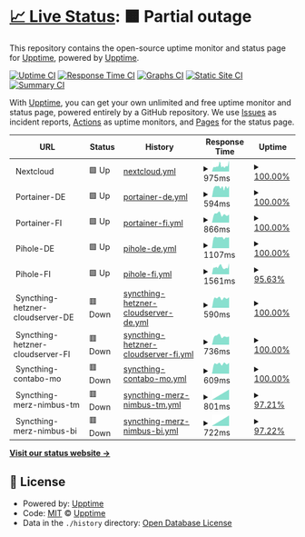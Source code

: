 # [📈 Live Status](https://upptime.github.io/upptime): <!--live status--> **🟧 Partial outage**

This repository contains the open-source uptime monitor and status page for [Upptime](https://upptime.js.org), powered by [Upptime](https://github.com/upptime/upptime).

[![Uptime CI](https://github.com/thomasmerz/upptime/workflows/Uptime%20CI/badge.svg)](https://github.com/upptime/upptime/actions?query=workflow%3A%22Uptime+CI%22)
[![Response Time CI](https://github.com/thomasmerz/upptime/workflows/Response%20Time%20CI/badge.svg)](https://github.com/upptime/upptime/actions?query=workflow%3A%22Response+Time+CI%22)
[![Graphs CI](https://github.com/thomasmerz/upptime/workflows/Graphs%20CI/badge.svg)](https://github.com/upptime/upptime/actions?query=workflow%3A%22Graphs+CI%22)
[![Static Site CI](https://github.com/thomasmerz/upptime/workflows/Static%20Site%20CI/badge.svg)](https://github.com/upptime/upptime/actions?query=workflow%3A%22Static+Site+CI%22)
[![Summary CI](https://github.com/thomasmerz/upptime/workflows/Summary%20CI/badge.svg)](https://github.com/upptime/upptime/actions?query=workflow%3A%22Summary+CI%22)

With [Upptime](https://upptime.js.org), you can get your own unlimited and free uptime monitor and status page, powered entirely by a GitHub repository. We use [Issues](https://github.com/upptime/upptime/issues) as incident reports, [Actions](https://github.com/upptime/upptime/actions) as uptime monitors, and [Pages](https://upptime.github.io/upptime) for the status page.

<!--start: status pages-->
<!-- This summary is generated by Upptime (https://github.com/upptime/upptime) -->
<!-- Do not edit this manually, your changes will be overwritten -->
<!-- prettier-ignore -->
| URL | Status | History | Response Time | Uptime |
| --- | ------ | ------- | ------------- | ------ |
| <img alt="" src="$URL_NEXTCLOUD_ICO" height="13"> Nextcloud | 🟩 Up | [nextcloud.yml](https://github.com/thomasmerz/upptime/commits/master/history/nextcloud.yml) | <details><summary><img alt="Response time graph" src="./graphs/nextcloud/response-time-week.png" height="20"> 975ms</summary><br><a href="https://thomasmerz.github.io/upptime/history/nextcloud"><img alt="Response time 975" src="https://img.shields.io/endpoint?url=https%3A%2F%2Fraw.githubusercontent.com%2Fthomasmerz%2Fupptime%2Fmaster%2Fapi%2Fnextcloud%2Fresponse-time.json"></a><br><a href="https://thomasmerz.github.io/upptime/history/nextcloud"><img alt="24-hour response time 975" src="https://img.shields.io/endpoint?url=https%3A%2F%2Fraw.githubusercontent.com%2Fthomasmerz%2Fupptime%2Fmaster%2Fapi%2Fnextcloud%2Fresponse-time-day.json"></a><br><a href="https://thomasmerz.github.io/upptime/history/nextcloud"><img alt="7-day response time 975" src="https://img.shields.io/endpoint?url=https%3A%2F%2Fraw.githubusercontent.com%2Fthomasmerz%2Fupptime%2Fmaster%2Fapi%2Fnextcloud%2Fresponse-time-week.json"></a><br><a href="https://thomasmerz.github.io/upptime/history/nextcloud"><img alt="30-day response time 975" src="https://img.shields.io/endpoint?url=https%3A%2F%2Fraw.githubusercontent.com%2Fthomasmerz%2Fupptime%2Fmaster%2Fapi%2Fnextcloud%2Fresponse-time-month.json"></a><br><a href="https://thomasmerz.github.io/upptime/history/nextcloud"><img alt="1-year response time 975" src="https://img.shields.io/endpoint?url=https%3A%2F%2Fraw.githubusercontent.com%2Fthomasmerz%2Fupptime%2Fmaster%2Fapi%2Fnextcloud%2Fresponse-time-year.json"></a></details> | <details><summary><a href="https://thomasmerz.github.io/upptime/history/nextcloud">100.00%</a></summary><a href="https://thomasmerz.github.io/upptime/history/nextcloud"><img alt="All-time uptime 100.00%" src="https://img.shields.io/endpoint?url=https%3A%2F%2Fraw.githubusercontent.com%2Fthomasmerz%2Fupptime%2Fmaster%2Fapi%2Fnextcloud%2Fuptime.json"></a><br><a href="https://thomasmerz.github.io/upptime/history/nextcloud"><img alt="24-hour uptime 100.00%" src="https://img.shields.io/endpoint?url=https%3A%2F%2Fraw.githubusercontent.com%2Fthomasmerz%2Fupptime%2Fmaster%2Fapi%2Fnextcloud%2Fuptime-day.json"></a><br><a href="https://thomasmerz.github.io/upptime/history/nextcloud"><img alt="7-day uptime 100.00%" src="https://img.shields.io/endpoint?url=https%3A%2F%2Fraw.githubusercontent.com%2Fthomasmerz%2Fupptime%2Fmaster%2Fapi%2Fnextcloud%2Fuptime-week.json"></a><br><a href="https://thomasmerz.github.io/upptime/history/nextcloud"><img alt="30-day uptime 100.00%" src="https://img.shields.io/endpoint?url=https%3A%2F%2Fraw.githubusercontent.com%2Fthomasmerz%2Fupptime%2Fmaster%2Fapi%2Fnextcloud%2Fuptime-month.json"></a><br><a href="https://thomasmerz.github.io/upptime/history/nextcloud"><img alt="1-year uptime 100.00%" src="https://img.shields.io/endpoint?url=https%3A%2F%2Fraw.githubusercontent.com%2Fthomasmerz%2Fupptime%2Fmaster%2Fapi%2Fnextcloud%2Fuptime-year.json"></a></details>
| <img alt="" src="https://www.portainer.io/favicon.ico" height="13"> Portainer-DE | 🟩 Up | [portainer-de.yml](https://github.com/thomasmerz/upptime/commits/master/history/portainer-de.yml) | <details><summary><img alt="Response time graph" src="./graphs/portainer-de/response-time-week.png" height="20"> 594ms</summary><br><a href="https://thomasmerz.github.io/upptime/history/portainer-de"><img alt="Response time 594" src="https://img.shields.io/endpoint?url=https%3A%2F%2Fraw.githubusercontent.com%2Fthomasmerz%2Fupptime%2Fmaster%2Fapi%2Fportainer-de%2Fresponse-time.json"></a><br><a href="https://thomasmerz.github.io/upptime/history/portainer-de"><img alt="24-hour response time 594" src="https://img.shields.io/endpoint?url=https%3A%2F%2Fraw.githubusercontent.com%2Fthomasmerz%2Fupptime%2Fmaster%2Fapi%2Fportainer-de%2Fresponse-time-day.json"></a><br><a href="https://thomasmerz.github.io/upptime/history/portainer-de"><img alt="7-day response time 594" src="https://img.shields.io/endpoint?url=https%3A%2F%2Fraw.githubusercontent.com%2Fthomasmerz%2Fupptime%2Fmaster%2Fapi%2Fportainer-de%2Fresponse-time-week.json"></a><br><a href="https://thomasmerz.github.io/upptime/history/portainer-de"><img alt="30-day response time 594" src="https://img.shields.io/endpoint?url=https%3A%2F%2Fraw.githubusercontent.com%2Fthomasmerz%2Fupptime%2Fmaster%2Fapi%2Fportainer-de%2Fresponse-time-month.json"></a><br><a href="https://thomasmerz.github.io/upptime/history/portainer-de"><img alt="1-year response time 594" src="https://img.shields.io/endpoint?url=https%3A%2F%2Fraw.githubusercontent.com%2Fthomasmerz%2Fupptime%2Fmaster%2Fapi%2Fportainer-de%2Fresponse-time-year.json"></a></details> | <details><summary><a href="https://thomasmerz.github.io/upptime/history/portainer-de">100.00%</a></summary><a href="https://thomasmerz.github.io/upptime/history/portainer-de"><img alt="All-time uptime 100.00%" src="https://img.shields.io/endpoint?url=https%3A%2F%2Fraw.githubusercontent.com%2Fthomasmerz%2Fupptime%2Fmaster%2Fapi%2Fportainer-de%2Fuptime.json"></a><br><a href="https://thomasmerz.github.io/upptime/history/portainer-de"><img alt="24-hour uptime 100.00%" src="https://img.shields.io/endpoint?url=https%3A%2F%2Fraw.githubusercontent.com%2Fthomasmerz%2Fupptime%2Fmaster%2Fapi%2Fportainer-de%2Fuptime-day.json"></a><br><a href="https://thomasmerz.github.io/upptime/history/portainer-de"><img alt="7-day uptime 100.00%" src="https://img.shields.io/endpoint?url=https%3A%2F%2Fraw.githubusercontent.com%2Fthomasmerz%2Fupptime%2Fmaster%2Fapi%2Fportainer-de%2Fuptime-week.json"></a><br><a href="https://thomasmerz.github.io/upptime/history/portainer-de"><img alt="30-day uptime 100.00%" src="https://img.shields.io/endpoint?url=https%3A%2F%2Fraw.githubusercontent.com%2Fthomasmerz%2Fupptime%2Fmaster%2Fapi%2Fportainer-de%2Fuptime-month.json"></a><br><a href="https://thomasmerz.github.io/upptime/history/portainer-de"><img alt="1-year uptime 100.00%" src="https://img.shields.io/endpoint?url=https%3A%2F%2Fraw.githubusercontent.com%2Fthomasmerz%2Fupptime%2Fmaster%2Fapi%2Fportainer-de%2Fuptime-year.json"></a></details>
| <img alt="" src="https://www.portainer.io/favicon.ico" height="13"> Portainer-FI | 🟩 Up | [portainer-fi.yml](https://github.com/thomasmerz/upptime/commits/master/history/portainer-fi.yml) | <details><summary><img alt="Response time graph" src="./graphs/portainer-fi/response-time-week.png" height="20"> 866ms</summary><br><a href="https://thomasmerz.github.io/upptime/history/portainer-fi"><img alt="Response time 866" src="https://img.shields.io/endpoint?url=https%3A%2F%2Fraw.githubusercontent.com%2Fthomasmerz%2Fupptime%2Fmaster%2Fapi%2Fportainer-fi%2Fresponse-time.json"></a><br><a href="https://thomasmerz.github.io/upptime/history/portainer-fi"><img alt="24-hour response time 866" src="https://img.shields.io/endpoint?url=https%3A%2F%2Fraw.githubusercontent.com%2Fthomasmerz%2Fupptime%2Fmaster%2Fapi%2Fportainer-fi%2Fresponse-time-day.json"></a><br><a href="https://thomasmerz.github.io/upptime/history/portainer-fi"><img alt="7-day response time 866" src="https://img.shields.io/endpoint?url=https%3A%2F%2Fraw.githubusercontent.com%2Fthomasmerz%2Fupptime%2Fmaster%2Fapi%2Fportainer-fi%2Fresponse-time-week.json"></a><br><a href="https://thomasmerz.github.io/upptime/history/portainer-fi"><img alt="30-day response time 866" src="https://img.shields.io/endpoint?url=https%3A%2F%2Fraw.githubusercontent.com%2Fthomasmerz%2Fupptime%2Fmaster%2Fapi%2Fportainer-fi%2Fresponse-time-month.json"></a><br><a href="https://thomasmerz.github.io/upptime/history/portainer-fi"><img alt="1-year response time 866" src="https://img.shields.io/endpoint?url=https%3A%2F%2Fraw.githubusercontent.com%2Fthomasmerz%2Fupptime%2Fmaster%2Fapi%2Fportainer-fi%2Fresponse-time-year.json"></a></details> | <details><summary><a href="https://thomasmerz.github.io/upptime/history/portainer-fi">100.00%</a></summary><a href="https://thomasmerz.github.io/upptime/history/portainer-fi"><img alt="All-time uptime 100.00%" src="https://img.shields.io/endpoint?url=https%3A%2F%2Fraw.githubusercontent.com%2Fthomasmerz%2Fupptime%2Fmaster%2Fapi%2Fportainer-fi%2Fuptime.json"></a><br><a href="https://thomasmerz.github.io/upptime/history/portainer-fi"><img alt="24-hour uptime 100.00%" src="https://img.shields.io/endpoint?url=https%3A%2F%2Fraw.githubusercontent.com%2Fthomasmerz%2Fupptime%2Fmaster%2Fapi%2Fportainer-fi%2Fuptime-day.json"></a><br><a href="https://thomasmerz.github.io/upptime/history/portainer-fi"><img alt="7-day uptime 100.00%" src="https://img.shields.io/endpoint?url=https%3A%2F%2Fraw.githubusercontent.com%2Fthomasmerz%2Fupptime%2Fmaster%2Fapi%2Fportainer-fi%2Fuptime-week.json"></a><br><a href="https://thomasmerz.github.io/upptime/history/portainer-fi"><img alt="30-day uptime 100.00%" src="https://img.shields.io/endpoint?url=https%3A%2F%2Fraw.githubusercontent.com%2Fthomasmerz%2Fupptime%2Fmaster%2Fapi%2Fportainer-fi%2Fuptime-month.json"></a><br><a href="https://thomasmerz.github.io/upptime/history/portainer-fi"><img alt="1-year uptime 100.00%" src="https://img.shields.io/endpoint?url=https%3A%2F%2Fraw.githubusercontent.com%2Fthomasmerz%2Fupptime%2Fmaster%2Fapi%2Fportainer-fi%2Fuptime-year.json"></a></details>
| <img alt="" src="https://pi-hole.net/favicon.ico" height="13"> Pihole-DE | 🟩 Up | [pihole-de.yml](https://github.com/thomasmerz/upptime/commits/master/history/pihole-de.yml) | <details><summary><img alt="Response time graph" src="./graphs/pihole-de/response-time-week.png" height="20"> 1107ms</summary><br><a href="https://thomasmerz.github.io/upptime/history/pihole-de"><img alt="Response time 1107" src="https://img.shields.io/endpoint?url=https%3A%2F%2Fraw.githubusercontent.com%2Fthomasmerz%2Fupptime%2Fmaster%2Fapi%2Fpihole-de%2Fresponse-time.json"></a><br><a href="https://thomasmerz.github.io/upptime/history/pihole-de"><img alt="24-hour response time 1107" src="https://img.shields.io/endpoint?url=https%3A%2F%2Fraw.githubusercontent.com%2Fthomasmerz%2Fupptime%2Fmaster%2Fapi%2Fpihole-de%2Fresponse-time-day.json"></a><br><a href="https://thomasmerz.github.io/upptime/history/pihole-de"><img alt="7-day response time 1107" src="https://img.shields.io/endpoint?url=https%3A%2F%2Fraw.githubusercontent.com%2Fthomasmerz%2Fupptime%2Fmaster%2Fapi%2Fpihole-de%2Fresponse-time-week.json"></a><br><a href="https://thomasmerz.github.io/upptime/history/pihole-de"><img alt="30-day response time 1107" src="https://img.shields.io/endpoint?url=https%3A%2F%2Fraw.githubusercontent.com%2Fthomasmerz%2Fupptime%2Fmaster%2Fapi%2Fpihole-de%2Fresponse-time-month.json"></a><br><a href="https://thomasmerz.github.io/upptime/history/pihole-de"><img alt="1-year response time 1107" src="https://img.shields.io/endpoint?url=https%3A%2F%2Fraw.githubusercontent.com%2Fthomasmerz%2Fupptime%2Fmaster%2Fapi%2Fpihole-de%2Fresponse-time-year.json"></a></details> | <details><summary><a href="https://thomasmerz.github.io/upptime/history/pihole-de">100.00%</a></summary><a href="https://thomasmerz.github.io/upptime/history/pihole-de"><img alt="All-time uptime 100.00%" src="https://img.shields.io/endpoint?url=https%3A%2F%2Fraw.githubusercontent.com%2Fthomasmerz%2Fupptime%2Fmaster%2Fapi%2Fpihole-de%2Fuptime.json"></a><br><a href="https://thomasmerz.github.io/upptime/history/pihole-de"><img alt="24-hour uptime 100.00%" src="https://img.shields.io/endpoint?url=https%3A%2F%2Fraw.githubusercontent.com%2Fthomasmerz%2Fupptime%2Fmaster%2Fapi%2Fpihole-de%2Fuptime-day.json"></a><br><a href="https://thomasmerz.github.io/upptime/history/pihole-de"><img alt="7-day uptime 100.00%" src="https://img.shields.io/endpoint?url=https%3A%2F%2Fraw.githubusercontent.com%2Fthomasmerz%2Fupptime%2Fmaster%2Fapi%2Fpihole-de%2Fuptime-week.json"></a><br><a href="https://thomasmerz.github.io/upptime/history/pihole-de"><img alt="30-day uptime 100.00%" src="https://img.shields.io/endpoint?url=https%3A%2F%2Fraw.githubusercontent.com%2Fthomasmerz%2Fupptime%2Fmaster%2Fapi%2Fpihole-de%2Fuptime-month.json"></a><br><a href="https://thomasmerz.github.io/upptime/history/pihole-de"><img alt="1-year uptime 100.00%" src="https://img.shields.io/endpoint?url=https%3A%2F%2Fraw.githubusercontent.com%2Fthomasmerz%2Fupptime%2Fmaster%2Fapi%2Fpihole-de%2Fuptime-year.json"></a></details>
| <img alt="" src="https://pi-hole.net/favicon.ico" height="13"> Pihole-FI | 🟩 Up | [pihole-fi.yml](https://github.com/thomasmerz/upptime/commits/master/history/pihole-fi.yml) | <details><summary><img alt="Response time graph" src="./graphs/pihole-fi/response-time-week.png" height="20"> 1561ms</summary><br><a href="https://thomasmerz.github.io/upptime/history/pihole-fi"><img alt="Response time 1561" src="https://img.shields.io/endpoint?url=https%3A%2F%2Fraw.githubusercontent.com%2Fthomasmerz%2Fupptime%2Fmaster%2Fapi%2Fpihole-fi%2Fresponse-time.json"></a><br><a href="https://thomasmerz.github.io/upptime/history/pihole-fi"><img alt="24-hour response time 1561" src="https://img.shields.io/endpoint?url=https%3A%2F%2Fraw.githubusercontent.com%2Fthomasmerz%2Fupptime%2Fmaster%2Fapi%2Fpihole-fi%2Fresponse-time-day.json"></a><br><a href="https://thomasmerz.github.io/upptime/history/pihole-fi"><img alt="7-day response time 1561" src="https://img.shields.io/endpoint?url=https%3A%2F%2Fraw.githubusercontent.com%2Fthomasmerz%2Fupptime%2Fmaster%2Fapi%2Fpihole-fi%2Fresponse-time-week.json"></a><br><a href="https://thomasmerz.github.io/upptime/history/pihole-fi"><img alt="30-day response time 1561" src="https://img.shields.io/endpoint?url=https%3A%2F%2Fraw.githubusercontent.com%2Fthomasmerz%2Fupptime%2Fmaster%2Fapi%2Fpihole-fi%2Fresponse-time-month.json"></a><br><a href="https://thomasmerz.github.io/upptime/history/pihole-fi"><img alt="1-year response time 1561" src="https://img.shields.io/endpoint?url=https%3A%2F%2Fraw.githubusercontent.com%2Fthomasmerz%2Fupptime%2Fmaster%2Fapi%2Fpihole-fi%2Fresponse-time-year.json"></a></details> | <details><summary><a href="https://thomasmerz.github.io/upptime/history/pihole-fi">95.63%</a></summary><a href="https://thomasmerz.github.io/upptime/history/pihole-fi"><img alt="All-time uptime 95.63%" src="https://img.shields.io/endpoint?url=https%3A%2F%2Fraw.githubusercontent.com%2Fthomasmerz%2Fupptime%2Fmaster%2Fapi%2Fpihole-fi%2Fuptime.json"></a><br><a href="https://thomasmerz.github.io/upptime/history/pihole-fi"><img alt="24-hour uptime 95.63%" src="https://img.shields.io/endpoint?url=https%3A%2F%2Fraw.githubusercontent.com%2Fthomasmerz%2Fupptime%2Fmaster%2Fapi%2Fpihole-fi%2Fuptime-day.json"></a><br><a href="https://thomasmerz.github.io/upptime/history/pihole-fi"><img alt="7-day uptime 95.63%" src="https://img.shields.io/endpoint?url=https%3A%2F%2Fraw.githubusercontent.com%2Fthomasmerz%2Fupptime%2Fmaster%2Fapi%2Fpihole-fi%2Fuptime-week.json"></a><br><a href="https://thomasmerz.github.io/upptime/history/pihole-fi"><img alt="30-day uptime 95.63%" src="https://img.shields.io/endpoint?url=https%3A%2F%2Fraw.githubusercontent.com%2Fthomasmerz%2Fupptime%2Fmaster%2Fapi%2Fpihole-fi%2Fuptime-month.json"></a><br><a href="https://thomasmerz.github.io/upptime/history/pihole-fi"><img alt="1-year uptime 95.63%" src="https://img.shields.io/endpoint?url=https%3A%2F%2Fraw.githubusercontent.com%2Fthomasmerz%2Fupptime%2Fmaster%2Fapi%2Fpihole-fi%2Fuptime-year.json"></a></details>
| <img alt="" src="https://syncthing.net/img/favicons/favicon-32x32.png" height="13"> Syncthing-hetzner-cloudserver-DE | 🟥 Down | [syncthing-hetzner-cloudserver-de.yml](https://github.com/thomasmerz/upptime/commits/master/history/syncthing-hetzner-cloudserver-de.yml) | <details><summary><img alt="Response time graph" src="./graphs/syncthing-hetzner-cloudserver-de/response-time-week.png" height="20"> 590ms</summary><br><a href="https://thomasmerz.github.io/upptime/history/syncthing-hetzner-cloudserver-de"><img alt="Response time 590" src="https://img.shields.io/endpoint?url=https%3A%2F%2Fraw.githubusercontent.com%2Fthomasmerz%2Fupptime%2Fmaster%2Fapi%2Fsyncthing-hetzner-cloudserver-de%2Fresponse-time.json"></a><br><a href="https://thomasmerz.github.io/upptime/history/syncthing-hetzner-cloudserver-de"><img alt="24-hour response time 590" src="https://img.shields.io/endpoint?url=https%3A%2F%2Fraw.githubusercontent.com%2Fthomasmerz%2Fupptime%2Fmaster%2Fapi%2Fsyncthing-hetzner-cloudserver-de%2Fresponse-time-day.json"></a><br><a href="https://thomasmerz.github.io/upptime/history/syncthing-hetzner-cloudserver-de"><img alt="7-day response time 590" src="https://img.shields.io/endpoint?url=https%3A%2F%2Fraw.githubusercontent.com%2Fthomasmerz%2Fupptime%2Fmaster%2Fapi%2Fsyncthing-hetzner-cloudserver-de%2Fresponse-time-week.json"></a><br><a href="https://thomasmerz.github.io/upptime/history/syncthing-hetzner-cloudserver-de"><img alt="30-day response time 590" src="https://img.shields.io/endpoint?url=https%3A%2F%2Fraw.githubusercontent.com%2Fthomasmerz%2Fupptime%2Fmaster%2Fapi%2Fsyncthing-hetzner-cloudserver-de%2Fresponse-time-month.json"></a><br><a href="https://thomasmerz.github.io/upptime/history/syncthing-hetzner-cloudserver-de"><img alt="1-year response time 590" src="https://img.shields.io/endpoint?url=https%3A%2F%2Fraw.githubusercontent.com%2Fthomasmerz%2Fupptime%2Fmaster%2Fapi%2Fsyncthing-hetzner-cloudserver-de%2Fresponse-time-year.json"></a></details> | <details><summary><a href="https://thomasmerz.github.io/upptime/history/syncthing-hetzner-cloudserver-de">100.00%</a></summary><a href="https://thomasmerz.github.io/upptime/history/syncthing-hetzner-cloudserver-de"><img alt="All-time uptime 100.00%" src="https://img.shields.io/endpoint?url=https%3A%2F%2Fraw.githubusercontent.com%2Fthomasmerz%2Fupptime%2Fmaster%2Fapi%2Fsyncthing-hetzner-cloudserver-de%2Fuptime.json"></a><br><a href="https://thomasmerz.github.io/upptime/history/syncthing-hetzner-cloudserver-de"><img alt="24-hour uptime 100.00%" src="https://img.shields.io/endpoint?url=https%3A%2F%2Fraw.githubusercontent.com%2Fthomasmerz%2Fupptime%2Fmaster%2Fapi%2Fsyncthing-hetzner-cloudserver-de%2Fuptime-day.json"></a><br><a href="https://thomasmerz.github.io/upptime/history/syncthing-hetzner-cloudserver-de"><img alt="7-day uptime 100.00%" src="https://img.shields.io/endpoint?url=https%3A%2F%2Fraw.githubusercontent.com%2Fthomasmerz%2Fupptime%2Fmaster%2Fapi%2Fsyncthing-hetzner-cloudserver-de%2Fuptime-week.json"></a><br><a href="https://thomasmerz.github.io/upptime/history/syncthing-hetzner-cloudserver-de"><img alt="30-day uptime 100.00%" src="https://img.shields.io/endpoint?url=https%3A%2F%2Fraw.githubusercontent.com%2Fthomasmerz%2Fupptime%2Fmaster%2Fapi%2Fsyncthing-hetzner-cloudserver-de%2Fuptime-month.json"></a><br><a href="https://thomasmerz.github.io/upptime/history/syncthing-hetzner-cloudserver-de"><img alt="1-year uptime 100.00%" src="https://img.shields.io/endpoint?url=https%3A%2F%2Fraw.githubusercontent.com%2Fthomasmerz%2Fupptime%2Fmaster%2Fapi%2Fsyncthing-hetzner-cloudserver-de%2Fuptime-year.json"></a></details>
| <img alt="" src="https://syncthing.net/img/favicons/favicon-32x32.png" height="13"> Syncthing-hetzner-cloudserver-FI | 🟥 Down | [syncthing-hetzner-cloudserver-fi.yml](https://github.com/thomasmerz/upptime/commits/master/history/syncthing-hetzner-cloudserver-fi.yml) | <details><summary><img alt="Response time graph" src="./graphs/syncthing-hetzner-cloudserver-fi/response-time-week.png" height="20"> 736ms</summary><br><a href="https://thomasmerz.github.io/upptime/history/syncthing-hetzner-cloudserver-fi"><img alt="Response time 736" src="https://img.shields.io/endpoint?url=https%3A%2F%2Fraw.githubusercontent.com%2Fthomasmerz%2Fupptime%2Fmaster%2Fapi%2Fsyncthing-hetzner-cloudserver-fi%2Fresponse-time.json"></a><br><a href="https://thomasmerz.github.io/upptime/history/syncthing-hetzner-cloudserver-fi"><img alt="24-hour response time 736" src="https://img.shields.io/endpoint?url=https%3A%2F%2Fraw.githubusercontent.com%2Fthomasmerz%2Fupptime%2Fmaster%2Fapi%2Fsyncthing-hetzner-cloudserver-fi%2Fresponse-time-day.json"></a><br><a href="https://thomasmerz.github.io/upptime/history/syncthing-hetzner-cloudserver-fi"><img alt="7-day response time 736" src="https://img.shields.io/endpoint?url=https%3A%2F%2Fraw.githubusercontent.com%2Fthomasmerz%2Fupptime%2Fmaster%2Fapi%2Fsyncthing-hetzner-cloudserver-fi%2Fresponse-time-week.json"></a><br><a href="https://thomasmerz.github.io/upptime/history/syncthing-hetzner-cloudserver-fi"><img alt="30-day response time 736" src="https://img.shields.io/endpoint?url=https%3A%2F%2Fraw.githubusercontent.com%2Fthomasmerz%2Fupptime%2Fmaster%2Fapi%2Fsyncthing-hetzner-cloudserver-fi%2Fresponse-time-month.json"></a><br><a href="https://thomasmerz.github.io/upptime/history/syncthing-hetzner-cloudserver-fi"><img alt="1-year response time 736" src="https://img.shields.io/endpoint?url=https%3A%2F%2Fraw.githubusercontent.com%2Fthomasmerz%2Fupptime%2Fmaster%2Fapi%2Fsyncthing-hetzner-cloudserver-fi%2Fresponse-time-year.json"></a></details> | <details><summary><a href="https://thomasmerz.github.io/upptime/history/syncthing-hetzner-cloudserver-fi">100.00%</a></summary><a href="https://thomasmerz.github.io/upptime/history/syncthing-hetzner-cloudserver-fi"><img alt="All-time uptime 100.00%" src="https://img.shields.io/endpoint?url=https%3A%2F%2Fraw.githubusercontent.com%2Fthomasmerz%2Fupptime%2Fmaster%2Fapi%2Fsyncthing-hetzner-cloudserver-fi%2Fuptime.json"></a><br><a href="https://thomasmerz.github.io/upptime/history/syncthing-hetzner-cloudserver-fi"><img alt="24-hour uptime 100.00%" src="https://img.shields.io/endpoint?url=https%3A%2F%2Fraw.githubusercontent.com%2Fthomasmerz%2Fupptime%2Fmaster%2Fapi%2Fsyncthing-hetzner-cloudserver-fi%2Fuptime-day.json"></a><br><a href="https://thomasmerz.github.io/upptime/history/syncthing-hetzner-cloudserver-fi"><img alt="7-day uptime 100.00%" src="https://img.shields.io/endpoint?url=https%3A%2F%2Fraw.githubusercontent.com%2Fthomasmerz%2Fupptime%2Fmaster%2Fapi%2Fsyncthing-hetzner-cloudserver-fi%2Fuptime-week.json"></a><br><a href="https://thomasmerz.github.io/upptime/history/syncthing-hetzner-cloudserver-fi"><img alt="30-day uptime 100.00%" src="https://img.shields.io/endpoint?url=https%3A%2F%2Fraw.githubusercontent.com%2Fthomasmerz%2Fupptime%2Fmaster%2Fapi%2Fsyncthing-hetzner-cloudserver-fi%2Fuptime-month.json"></a><br><a href="https://thomasmerz.github.io/upptime/history/syncthing-hetzner-cloudserver-fi"><img alt="1-year uptime 100.00%" src="https://img.shields.io/endpoint?url=https%3A%2F%2Fraw.githubusercontent.com%2Fthomasmerz%2Fupptime%2Fmaster%2Fapi%2Fsyncthing-hetzner-cloudserver-fi%2Fuptime-year.json"></a></details>
| <img alt="" src="https://syncthing.net/img/favicons/favicon-32x32.png" height="13"> Syncthing-contabo-mo | 🟥 Down | [syncthing-contabo-mo.yml](https://github.com/thomasmerz/upptime/commits/master/history/syncthing-contabo-mo.yml) | <details><summary><img alt="Response time graph" src="./graphs/syncthing-contabo-mo/response-time-week.png" height="20"> 609ms</summary><br><a href="https://thomasmerz.github.io/upptime/history/syncthing-contabo-mo"><img alt="Response time 609" src="https://img.shields.io/endpoint?url=https%3A%2F%2Fraw.githubusercontent.com%2Fthomasmerz%2Fupptime%2Fmaster%2Fapi%2Fsyncthing-contabo-mo%2Fresponse-time.json"></a><br><a href="https://thomasmerz.github.io/upptime/history/syncthing-contabo-mo"><img alt="24-hour response time 609" src="https://img.shields.io/endpoint?url=https%3A%2F%2Fraw.githubusercontent.com%2Fthomasmerz%2Fupptime%2Fmaster%2Fapi%2Fsyncthing-contabo-mo%2Fresponse-time-day.json"></a><br><a href="https://thomasmerz.github.io/upptime/history/syncthing-contabo-mo"><img alt="7-day response time 609" src="https://img.shields.io/endpoint?url=https%3A%2F%2Fraw.githubusercontent.com%2Fthomasmerz%2Fupptime%2Fmaster%2Fapi%2Fsyncthing-contabo-mo%2Fresponse-time-week.json"></a><br><a href="https://thomasmerz.github.io/upptime/history/syncthing-contabo-mo"><img alt="30-day response time 609" src="https://img.shields.io/endpoint?url=https%3A%2F%2Fraw.githubusercontent.com%2Fthomasmerz%2Fupptime%2Fmaster%2Fapi%2Fsyncthing-contabo-mo%2Fresponse-time-month.json"></a><br><a href="https://thomasmerz.github.io/upptime/history/syncthing-contabo-mo"><img alt="1-year response time 609" src="https://img.shields.io/endpoint?url=https%3A%2F%2Fraw.githubusercontent.com%2Fthomasmerz%2Fupptime%2Fmaster%2Fapi%2Fsyncthing-contabo-mo%2Fresponse-time-year.json"></a></details> | <details><summary><a href="https://thomasmerz.github.io/upptime/history/syncthing-contabo-mo">100.00%</a></summary><a href="https://thomasmerz.github.io/upptime/history/syncthing-contabo-mo"><img alt="All-time uptime 100.00%" src="https://img.shields.io/endpoint?url=https%3A%2F%2Fraw.githubusercontent.com%2Fthomasmerz%2Fupptime%2Fmaster%2Fapi%2Fsyncthing-contabo-mo%2Fuptime.json"></a><br><a href="https://thomasmerz.github.io/upptime/history/syncthing-contabo-mo"><img alt="24-hour uptime 100.00%" src="https://img.shields.io/endpoint?url=https%3A%2F%2Fraw.githubusercontent.com%2Fthomasmerz%2Fupptime%2Fmaster%2Fapi%2Fsyncthing-contabo-mo%2Fuptime-day.json"></a><br><a href="https://thomasmerz.github.io/upptime/history/syncthing-contabo-mo"><img alt="7-day uptime 100.00%" src="https://img.shields.io/endpoint?url=https%3A%2F%2Fraw.githubusercontent.com%2Fthomasmerz%2Fupptime%2Fmaster%2Fapi%2Fsyncthing-contabo-mo%2Fuptime-week.json"></a><br><a href="https://thomasmerz.github.io/upptime/history/syncthing-contabo-mo"><img alt="30-day uptime 100.00%" src="https://img.shields.io/endpoint?url=https%3A%2F%2Fraw.githubusercontent.com%2Fthomasmerz%2Fupptime%2Fmaster%2Fapi%2Fsyncthing-contabo-mo%2Fuptime-month.json"></a><br><a href="https://thomasmerz.github.io/upptime/history/syncthing-contabo-mo"><img alt="1-year uptime 100.00%" src="https://img.shields.io/endpoint?url=https%3A%2F%2Fraw.githubusercontent.com%2Fthomasmerz%2Fupptime%2Fmaster%2Fapi%2Fsyncthing-contabo-mo%2Fuptime-year.json"></a></details>
| <img alt="" src="https://syncthing.net/img/favicons/favicon-32x32.png" height="13"> Syncthing-merz-nimbus-tm | 🟥 Down | [syncthing-merz-nimbus-tm.yml](https://github.com/thomasmerz/upptime/commits/master/history/syncthing-merz-nimbus-tm.yml) | <details><summary><img alt="Response time graph" src="./graphs/syncthing-merz-nimbus-tm/response-time-week.png" height="20"> 801ms</summary><br><a href="https://thomasmerz.github.io/upptime/history/syncthing-merz-nimbus-tm"><img alt="Response time 801" src="https://img.shields.io/endpoint?url=https%3A%2F%2Fraw.githubusercontent.com%2Fthomasmerz%2Fupptime%2Fmaster%2Fapi%2Fsyncthing-merz-nimbus-tm%2Fresponse-time.json"></a><br><a href="https://thomasmerz.github.io/upptime/history/syncthing-merz-nimbus-tm"><img alt="24-hour response time 801" src="https://img.shields.io/endpoint?url=https%3A%2F%2Fraw.githubusercontent.com%2Fthomasmerz%2Fupptime%2Fmaster%2Fapi%2Fsyncthing-merz-nimbus-tm%2Fresponse-time-day.json"></a><br><a href="https://thomasmerz.github.io/upptime/history/syncthing-merz-nimbus-tm"><img alt="7-day response time 801" src="https://img.shields.io/endpoint?url=https%3A%2F%2Fraw.githubusercontent.com%2Fthomasmerz%2Fupptime%2Fmaster%2Fapi%2Fsyncthing-merz-nimbus-tm%2Fresponse-time-week.json"></a><br><a href="https://thomasmerz.github.io/upptime/history/syncthing-merz-nimbus-tm"><img alt="30-day response time 801" src="https://img.shields.io/endpoint?url=https%3A%2F%2Fraw.githubusercontent.com%2Fthomasmerz%2Fupptime%2Fmaster%2Fapi%2Fsyncthing-merz-nimbus-tm%2Fresponse-time-month.json"></a><br><a href="https://thomasmerz.github.io/upptime/history/syncthing-merz-nimbus-tm"><img alt="1-year response time 801" src="https://img.shields.io/endpoint?url=https%3A%2F%2Fraw.githubusercontent.com%2Fthomasmerz%2Fupptime%2Fmaster%2Fapi%2Fsyncthing-merz-nimbus-tm%2Fresponse-time-year.json"></a></details> | <details><summary><a href="https://thomasmerz.github.io/upptime/history/syncthing-merz-nimbus-tm">97.21%</a></summary><a href="https://thomasmerz.github.io/upptime/history/syncthing-merz-nimbus-tm"><img alt="All-time uptime 97.21%" src="https://img.shields.io/endpoint?url=https%3A%2F%2Fraw.githubusercontent.com%2Fthomasmerz%2Fupptime%2Fmaster%2Fapi%2Fsyncthing-merz-nimbus-tm%2Fuptime.json"></a><br><a href="https://thomasmerz.github.io/upptime/history/syncthing-merz-nimbus-tm"><img alt="24-hour uptime 97.21%" src="https://img.shields.io/endpoint?url=https%3A%2F%2Fraw.githubusercontent.com%2Fthomasmerz%2Fupptime%2Fmaster%2Fapi%2Fsyncthing-merz-nimbus-tm%2Fuptime-day.json"></a><br><a href="https://thomasmerz.github.io/upptime/history/syncthing-merz-nimbus-tm"><img alt="7-day uptime 97.21%" src="https://img.shields.io/endpoint?url=https%3A%2F%2Fraw.githubusercontent.com%2Fthomasmerz%2Fupptime%2Fmaster%2Fapi%2Fsyncthing-merz-nimbus-tm%2Fuptime-week.json"></a><br><a href="https://thomasmerz.github.io/upptime/history/syncthing-merz-nimbus-tm"><img alt="30-day uptime 97.21%" src="https://img.shields.io/endpoint?url=https%3A%2F%2Fraw.githubusercontent.com%2Fthomasmerz%2Fupptime%2Fmaster%2Fapi%2Fsyncthing-merz-nimbus-tm%2Fuptime-month.json"></a><br><a href="https://thomasmerz.github.io/upptime/history/syncthing-merz-nimbus-tm"><img alt="1-year uptime 97.21%" src="https://img.shields.io/endpoint?url=https%3A%2F%2Fraw.githubusercontent.com%2Fthomasmerz%2Fupptime%2Fmaster%2Fapi%2Fsyncthing-merz-nimbus-tm%2Fuptime-year.json"></a></details>
| <img alt="" src="https://syncthing.net/img/favicons/favicon-32x32.png" height="13"> Syncthing-merz-nimbus-bi | 🟥 Down | [syncthing-merz-nimbus-bi.yml](https://github.com/thomasmerz/upptime/commits/master/history/syncthing-merz-nimbus-bi.yml) | <details><summary><img alt="Response time graph" src="./graphs/syncthing-merz-nimbus-bi/response-time-week.png" height="20"> 722ms</summary><br><a href="https://thomasmerz.github.io/upptime/history/syncthing-merz-nimbus-bi"><img alt="Response time 722" src="https://img.shields.io/endpoint?url=https%3A%2F%2Fraw.githubusercontent.com%2Fthomasmerz%2Fupptime%2Fmaster%2Fapi%2Fsyncthing-merz-nimbus-bi%2Fresponse-time.json"></a><br><a href="https://thomasmerz.github.io/upptime/history/syncthing-merz-nimbus-bi"><img alt="24-hour response time 722" src="https://img.shields.io/endpoint?url=https%3A%2F%2Fraw.githubusercontent.com%2Fthomasmerz%2Fupptime%2Fmaster%2Fapi%2Fsyncthing-merz-nimbus-bi%2Fresponse-time-day.json"></a><br><a href="https://thomasmerz.github.io/upptime/history/syncthing-merz-nimbus-bi"><img alt="7-day response time 722" src="https://img.shields.io/endpoint?url=https%3A%2F%2Fraw.githubusercontent.com%2Fthomasmerz%2Fupptime%2Fmaster%2Fapi%2Fsyncthing-merz-nimbus-bi%2Fresponse-time-week.json"></a><br><a href="https://thomasmerz.github.io/upptime/history/syncthing-merz-nimbus-bi"><img alt="30-day response time 722" src="https://img.shields.io/endpoint?url=https%3A%2F%2Fraw.githubusercontent.com%2Fthomasmerz%2Fupptime%2Fmaster%2Fapi%2Fsyncthing-merz-nimbus-bi%2Fresponse-time-month.json"></a><br><a href="https://thomasmerz.github.io/upptime/history/syncthing-merz-nimbus-bi"><img alt="1-year response time 722" src="https://img.shields.io/endpoint?url=https%3A%2F%2Fraw.githubusercontent.com%2Fthomasmerz%2Fupptime%2Fmaster%2Fapi%2Fsyncthing-merz-nimbus-bi%2Fresponse-time-year.json"></a></details> | <details><summary><a href="https://thomasmerz.github.io/upptime/history/syncthing-merz-nimbus-bi">97.22%</a></summary><a href="https://thomasmerz.github.io/upptime/history/syncthing-merz-nimbus-bi"><img alt="All-time uptime 97.22%" src="https://img.shields.io/endpoint?url=https%3A%2F%2Fraw.githubusercontent.com%2Fthomasmerz%2Fupptime%2Fmaster%2Fapi%2Fsyncthing-merz-nimbus-bi%2Fuptime.json"></a><br><a href="https://thomasmerz.github.io/upptime/history/syncthing-merz-nimbus-bi"><img alt="24-hour uptime 97.22%" src="https://img.shields.io/endpoint?url=https%3A%2F%2Fraw.githubusercontent.com%2Fthomasmerz%2Fupptime%2Fmaster%2Fapi%2Fsyncthing-merz-nimbus-bi%2Fuptime-day.json"></a><br><a href="https://thomasmerz.github.io/upptime/history/syncthing-merz-nimbus-bi"><img alt="7-day uptime 97.22%" src="https://img.shields.io/endpoint?url=https%3A%2F%2Fraw.githubusercontent.com%2Fthomasmerz%2Fupptime%2Fmaster%2Fapi%2Fsyncthing-merz-nimbus-bi%2Fuptime-week.json"></a><br><a href="https://thomasmerz.github.io/upptime/history/syncthing-merz-nimbus-bi"><img alt="30-day uptime 97.22%" src="https://img.shields.io/endpoint?url=https%3A%2F%2Fraw.githubusercontent.com%2Fthomasmerz%2Fupptime%2Fmaster%2Fapi%2Fsyncthing-merz-nimbus-bi%2Fuptime-month.json"></a><br><a href="https://thomasmerz.github.io/upptime/history/syncthing-merz-nimbus-bi"><img alt="1-year uptime 97.22%" src="https://img.shields.io/endpoint?url=https%3A%2F%2Fraw.githubusercontent.com%2Fthomasmerz%2Fupptime%2Fmaster%2Fapi%2Fsyncthing-merz-nimbus-bi%2Fuptime-year.json"></a></details>

<!--end: status pages-->

[**Visit our status website →**](https://upptime.github.io/upptime)

## 📄 License

- Powered by: [Upptime](https://github.com/upptime/upptime)
- Code: [MIT](./LICENSE) © [Upptime](https://upptime.js.org)
- Data in the `./history` directory: [Open Database License](https://opendatacommons.org/licenses/odbl/1-0/)

